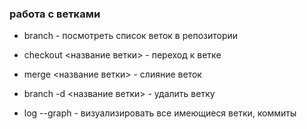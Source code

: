 ### работа с ветками

* branch - посмотреть список веток в репозитории

* checkout <название ветки> - переход к ветке

* merge <название ветки> - слияние веток

* branch -d <название ветки> - удалить ветку

* log --graph - визуализировать все имеющиеся ветки, коммиты